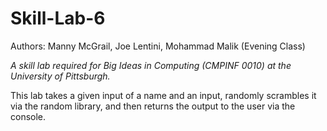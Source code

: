 # Skill-Lab-6
Authors: Manny McGrail, Joe Lentini, Mohammad Malik (Evening Class)

*A skill lab required for Big Ideas in Computing (CMPINF 0010) at the University of Pittsburgh.*

This lab takes a given input of a name and an input, randomly scrambles it via the random library, and then returns the output to the user via the console.
